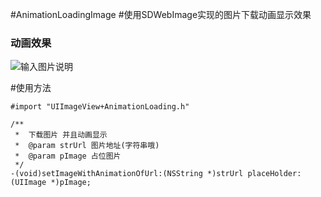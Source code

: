 #AnimationLoadingImage
#使用SDWebImage实现的图片下载动画显示效果
### 动画效果
![输入图片说明](http://git.oschina.net/uploads/images/2016/0901/170942_2bc7ad01_727503.gif "在这里输入图片标题")

#使用方法
```
#import "UIImageView+AnimationLoading.h"
```


```
/**
 *  下载图片 并且动画显示
 *  @param strUrl 图片地址(字符串哦)
 *  @param pImage 占位图片
 */
-(void)setImageWithAnimationOfUrl:(NSString *)strUrl placeHolder:(UIImage *)pImage;
```